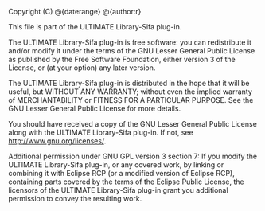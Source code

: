 Copyright (C) @{daterange} @{author:r}

This file is part of the ULTIMATE Library-Sifa plug-in.

The ULTIMATE Library-Sifa plug-in is free software: you can redistribute it and/or modify
it under the terms of the GNU Lesser General Public License as published
by the Free Software Foundation, either version 3 of the License, or
(at your option) any later version.

The ULTIMATE Library-Sifa plug-in is distributed in the hope that it will be useful,
but WITHOUT ANY WARRANTY; without even the implied warranty of
MERCHANTABILITY or FITNESS FOR A PARTICULAR PURPOSE.  See the
GNU Lesser General Public License for more details.

You should have received a copy of the GNU Lesser General Public License
along with the ULTIMATE Library-Sifa plug-in. If not, see <http://www.gnu.org/licenses/>.

Additional permission under GNU GPL version 3 section 7:
If you modify the ULTIMATE Library-Sifa plug-in, or any covered work, by linking
or combining it with Eclipse RCP (or a modified version of Eclipse RCP),
containing parts covered by the terms of the Eclipse Public License, the
licensors of the ULTIMATE Library-Sifa plug-in grant you additional permission
to convey the resulting work.

